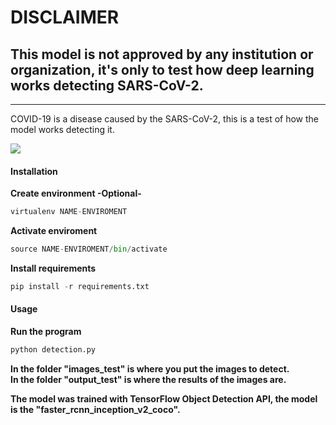 <h1>DISCLAIMER</h1>

<h2>This model is not approved by any institution or organization, it's only to test how deep learning works detecting SARS-CoV-2.</h2>

<hr>

<p>COVID-19 is a disease caused by the SARS-CoV-2, this is a test of how the model works detecting it.</p>
<img src="https://github.com/Ariel0123/SARS-CoV-2-DETECTION/blob/master/output_test/images_test/804.jpg" />

<h4>Installation</h4>
<strong>Create environment -Optional-</strong><br>

```python
virtualenv NAME-ENVIROMENT
```

<strong>Activate enviroment</strong>

```python
source NAME-ENVIROMENT/bin/activate
```

<strong>Install requirements</strong>

```python
pip install -r requirements.txt
```

<h4>Usage</h4>
<strong>Run the program</strong><br>

```python
python detection.py
```
<strong>In the folder "images_test" is where you put the images to detect.</strong><br>
<strong>In the folder "output_test" is where the results of the images are.</strong>

<strong>The model was trained with TensorFlow Object Detection API, the model is the "faster_rcnn_inception_v2_coco".</strong>


